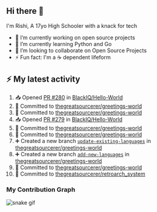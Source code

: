 ## Hi there 👋

I'm Rishi, A 17yo High Schooler with a knack for tech

- 🔭 I’m currently working on open source projects
- 🌱 I’m currently learning Python and Go
- 👯 I’m looking to collaborate on Open Source Projects
- ⚡ Fun fact: I'm a ☕ dependent lifeform


## :zap: My latest activity

<!--START_SECTION:activity-->
1. 📥 Opened [PR #280](https://github.com/BlackIQ/Hello-World/pull/280) in [BlackIQ/Hello-World](https://github.com/BlackIQ/Hello-World)
2. 📝 Committed to [thegreatsourcerer/greetings-world](https://github.com/thegreatsourcerer/greetings-world/commit/1746f9243361c0e449f00cc50f278026fdb97937)
3. 📝 Committed to [thegreatsourcerer/greetings-world](https://github.com/thegreatsourcerer/greetings-world/commit/1be8f91557b51c1e1a68e7d708f51876fa391d88)
4. 📥 Opened [PR #279](https://github.com/BlackIQ/Hello-World/pull/279) in [BlackIQ/Hello-World](https://github.com/BlackIQ/Hello-World)
5. 📝 Committed to [thegreatsourcerer/greetings-world](https://github.com/thegreatsourcerer/greetings-world/commit/f3a32896603ca65be35de0470012cf5401c53d72)
6. 📝 Committed to [thegreatsourcerer/greetings-world](https://github.com/thegreatsourcerer/greetings-world/commit/a8e88e28712206896d42caa9314115e9ed9e4096)
7. ➕ Created a new branch [`update-existing-languages`](https://github.com/thegreatsourcerer/greetings-world/tree/update-existing-languages) in [thegreatsourcerer/greetings-world](https://github.com/thegreatsourcerer/greetings-world)
8. ➕ Created a new branch [`add-new-languages`](https://github.com/thegreatsourcerer/greetings-world/tree/add-new-languages) in [thegreatsourcerer/greetings-world](https://github.com/thegreatsourcerer/greetings-world)
9. 📝 Committed to [thegreatsourcerer/greetings-world](https://github.com/thegreatsourcerer/greetings-world/commit/4e23403e2b3b2a4d7b752ed9c1dfb7b547ce7cc4)
10. 📝 Committed to [thegreatsourcerer/retroarch_system](https://github.com/thegreatsourcerer/retroarch_system/commit/8418123560434010cba33479fc9cac7d0b306185)
<!--END_SECTION:activity-->


### My Contribution Graph

![snake gif](https://github.com/thegreatsourcerer/thegreatsourcerer/blob/output/ocean.gif)


